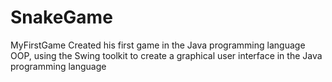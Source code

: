 # SnakeGame
MyFirstGame
Created his first game in the Java programming language OOP, using the Swing toolkit to create a graphical user interface in the Java programming language
